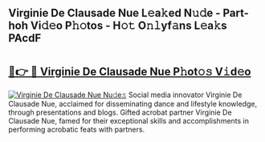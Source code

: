 ## Virginie De Clausade Nue L𝚎a𝚔ed N𝚞𝚍e - Part-hoh Vi𝚍𝚎o P𝚑𝚘tos - H𝚘𝚝 O𝚗𝚕yf𝚊ns L𝚎a𝚔s PAcdF

# <h2><a href="http://kfd1dz.oniu.top/?m=Virginie+De+Clausade+Nue">🔗👉 🔴 Virginie De Clausade Nue P𝚑ot𝚘𝚜 V𝚒d𝚎o</a></h2>

[![Virginie De Clausade Nue Nu𝚍e𝚜](https://i.imgur.com/0qMVB7G.gif)](http://kfd1dz.oniu.top/?m=Virginie+De+Clausade+Nue)
Social media innovator Virginie De Clausade Nue, acclaimed for disseminating dance and lifestyle knowledge, through presentations and blogs. Gifted acrobat partner Virginie De Clausade Nue, famed for their exceptional skills and accomplishments in performing acrobatic feats with partners.  
